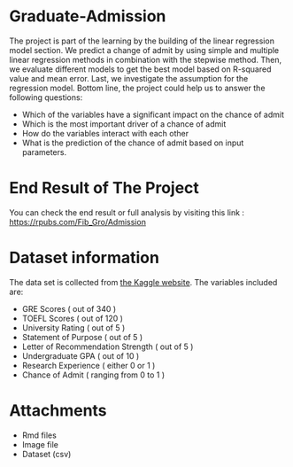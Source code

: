# Graduate-Admission

The project is part of the learning by the building of the linear regression model section. We predict a change of admit by using simple and multiple linear regression methods in combination with the stepwise method. Then, we evaluate different models to get the best model based on R-squared value and mean error. Last, we investigate the assumption for the regression model. Bottom line, the project could help us to answer the following questions:

- Which of the variables have a significant impact on the chance of admit
- Which is the most important driver of a chance of admit
- How do the variables interact with each other
- What is the prediction of the chance of admit based on input parameters. 

# End Result of The Project 

You can check the end result or full analysis by visiting this link : https://rpubs.com/Fib_Gro/Admission

# Dataset information 

The data set is collected from [the Kaggle website](https://www.kaggle.com/mohansacharya/graduate-admissions). The variables included are:

- GRE Scores ( out of 340 )
- TOEFL Scores ( out of 120 )
- University Rating ( out of 5 )
- Statement of Purpose ( out of 5 )
- Letter of Recommendation Strength ( out of 5 )
- Undergraduate GPA ( out of 10 )
- Research Experience ( either 0 or 1 )
- Chance of Admit ( ranging from 0 to 1 )

# Attachments 

- Rmd files
- Image file
- Dataset (csv)

